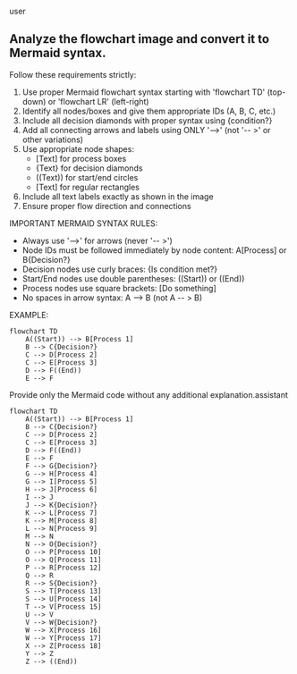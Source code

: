 user

## Analyze the flowchart image and convert it to Mermaid syntax.

Follow these requirements strictly:

1. Use proper Mermaid flowchart syntax starting with 'flowchart TD' (top-down) or 'flowchart LR' (left-right)
2. Identify all nodes/boxes and give them appropriate IDs (A, B, C, etc.)
3. Include all decision diamonds with proper syntax using {condition?}
4. Add all connecting arrows and labels using ONLY '-->' (not '-- >' or other variations)
5. Use appropriate node shapes:
   - [Text] for process boxes
   - {Text} for decision diamonds  
   - ((Text)) for start/end circles
   - [Text] for regular rectangles
6. Include all text labels exactly as shown in the image
7. Ensure proper flow direction and connections

IMPORTANT MERMAID SYNTAX RULES:
- Always use '-->' for arrows (never '-- >')
- Node IDs must be followed immediately by node content: A[Process] or B{Decision?}
- Decision nodes use curly braces: {Is condition met?}
- Start/End nodes use double parentheses: ((Start)) or ((End))
- Process nodes use square brackets: [Do something]
- No spaces in arrow syntax: A --> B (not A -- > B)

EXAMPLE:
```mermaid
flowchart TD
    A((Start)) --> B[Process 1]
    B --> C{Decision?}
    C --> D[Process 2]
    C --> E[Process 3]
    D --> F((End))
    E --> F
```

Provide only the Mermaid code without any additional explanation.assistant

```mermaid
flowchart TD
    A((Start)) --> B[Process 1]
    B --> C{Decision?}
    C --> D[Process 2]
    C --> E[Process 3]
    D --> F((End))
    E --> F
    F --> G{Decision?}
    G --> H[Process 4]
    G --> I[Process 5]
    H --> J[Process 6]
    I --> J
    J --> K{Decision?}
    K --> L[Process 7]
    K --> M[Process 8]
    L --> N[Process 9]
    M --> N
    N --> O{Decision?}
    O --> P[Process 10]
    O --> Q[Process 11]
    P --> R[Process 12]
    Q --> R
    R --> S{Decision?}
    S --> T[Process 13]
    S --> U[Process 14]
    T --> V[Process 15]
    U --> V
    V --> W{Decision?}
    W --> X[Process 16]
    W --> Y[Process 17]
    X --> Z[Process 18]
    Y --> Z
    Z --> ((End))
```
